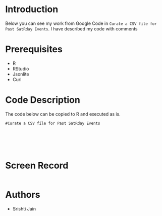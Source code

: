 # Introduction

Below you can see my work from Google Code in `Curate a CSV file for Past SatRday Events`. I have described my code with comments

# Prerequisites

- R
- RStudio
- Jsonlite
- Curl

# Code Description
The code below can be copied to R and executed as is.

```
#Curate a CSV file for Past SatRday Events






```

# Screen Record
![]()

# Authors
- Srishti Jain
